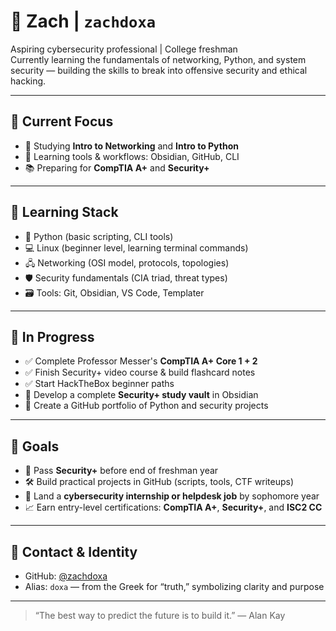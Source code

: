 # 🧠 Zach | `zachdoxa`

Aspiring cybersecurity professional | College freshman  
Currently learning the fundamentals of networking, Python, and system security — building the skills to break into offensive security and ethical hacking.

---

## 🎯 Current Focus
- 📘 Studying **Intro to Networking** and **Intro to Python**
- 🧰 Learning tools & workflows: Obsidian, GitHub, CLI
- 📚 Preparing for **CompTIA A+** and **Security+**

---

## 🧪 Learning Stack
- 🐍 Python (basic scripting, CLI tools)
- 💻 Linux (beginner level, learning terminal commands)
- 🖧 Networking (OSI model, protocols, topologies)
- 🛡️ Security fundamentals (CIA triad, threat types)
- 🗃️ Tools: Git, Obsidian, VS Code, Templater

---

## 🚧 In Progress
- ✅ Complete Professor Messer's **CompTIA A+ Core 1 + 2**
- ✅ Finish Security+ video course & build flashcard notes
- ✅ Start HackTheBox beginner paths
- 🧠 Develop a complete **Security+ study vault** in Obsidian
- 🔧 Create a GitHub portfolio of Python and security projects

---

## 📌 Goals
- 🧾 Pass **Security+** before end of freshman year
- 🛠️ Build practical projects in GitHub (scripts, tools, CTF writeups)
- 💼 Land a **cybersecurity internship or helpdesk job** by sophomore year
- 📈 Earn entry-level certifications: **CompTIA A+**, **Security+**, and **ISC2 CC**

---

## 🧩 Contact & Identity
- GitHub: [@zachdoxa](https://github.com/zachdoxa)
- Alias: `doxa` — from the Greek for “truth,” symbolizing clarity and purpose

---

> “The best way to predict the future is to build it.” — Alan Kay
